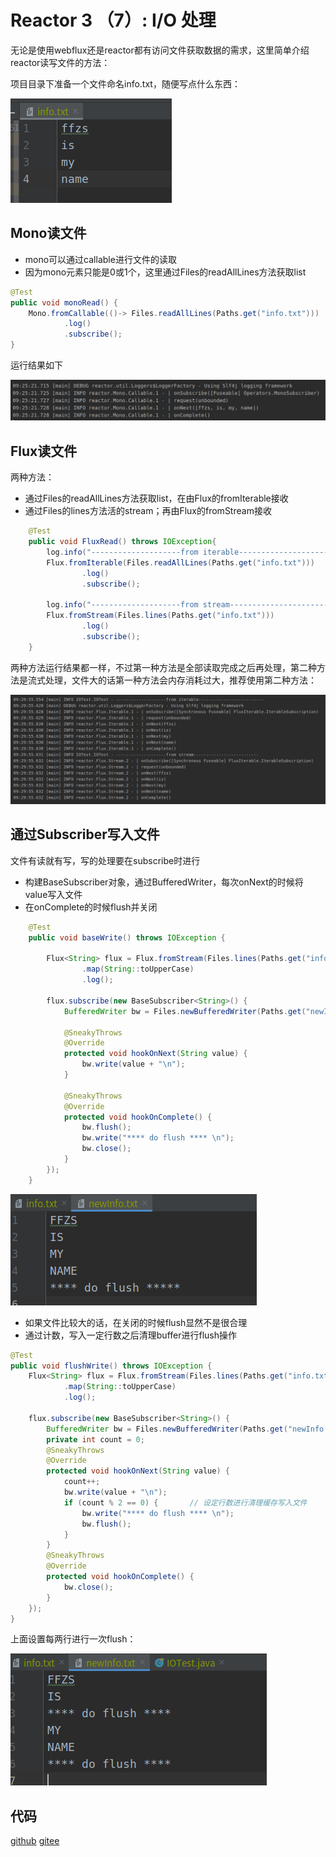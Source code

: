 # Reactor 3 （7）:  I/O 处理

无论是使用webflux还是reactor都有访问文件获取数据的需求，这里简单介绍reactor读写文件的方法：

项目目录下准备一个文件命名info.txt，随便写点什么东西：

![image-20200807092503602](README.assets/image-20200807092503602.png)

## Mono读文件

+ mono可以通过callable进行文件的读取
+ 因为mono元素只能是0或1个，这里通过Files的readAllLines方法获取list

```java
@Test
public void monoRead() {
    Mono.fromCallable(()-> Files.readAllLines(Paths.get("info.txt")))
            .log()
            .subscribe();
}
```

运行结果如下

![image-20200807092531392](README.assets/image-20200807092531392.png)



## Flux读文件

两种方法：

+ 通过Files的readAllLines方法获取list，在由Flux的fromIterable接收
+ 通过Files的lines方法活的stream；再由Flux的fromStream接收

```java
    @Test
    public void FluxRead() throws IOException{
        log.info("--------------------from iterable--------------------------");
        Flux.fromIterable(Files.readAllLines(Paths.get("info.txt")))
                .log()
                .subscribe();

        log.info("--------------------from stream--------------------------");
        Flux.fromStream(Files.lines(Paths.get("info.txt")))
                .log()
                .subscribe();
    }
```
两种方法运行结果都一样，不过第一种方法是全部读取完成之后再处理，第二种方法是流式处理，文件大的话第一种方法会内存消耗过大，推荐使用第二种方法：

![image-20200807093123978](README.assets/image-20200807093123978.png)

## 通过Subscriber写入文件

文件有读就有写，写的处理要在subscribe时进行

+ 构建BaseSubscriber对象，通过BufferedWriter，每次onNext的时候将value写入文件
+ 在onComplete的时候flush并关闭

```java
    @Test
    public void baseWrite() throws IOException {

        Flux<String> flux = Flux.fromStream(Files.lines(Paths.get("info.txt")))
                .map(String::toUpperCase)
                .log();

        flux.subscribe(new BaseSubscriber<String>() {
            BufferedWriter bw = Files.newBufferedWriter(Paths.get("newInfo.txt"));

            @SneakyThrows
            @Override
            protected void hookOnNext(String value) {
                bw.write(value + "\n");
            }

            @SneakyThrows
            @Override
            protected void hookOnComplete() {
                bw.flush();
                bw.write("**** do flush **** \n");
                bw.close();
            }
        });
    }

```

![image-20200807093459937](README.assets/image-20200807093459937.png)

+ 如果文件比较大的话，在关闭的时候flush显然不是很合理
+ 通过计数，写入一定行数之后清理buffer进行flush操作

```java
@Test
public void flushWrite() throws IOException {
    Flux<String> flux = Flux.fromStream(Files.lines(Paths.get("info.txt")))
            .map(String::toUpperCase)
            .log();

    flux.subscribe(new BaseSubscriber<String>() {
        BufferedWriter bw = Files.newBufferedWriter(Paths.get("newInfo.txt"));
        private int count = 0;
        @SneakyThrows
        @Override
        protected void hookOnNext(String value) {
            count++;
            bw.write(value + "\n");
            if (count % 2 == 0) {       // 设定行数进行清理缓存写入文件
                bw.write("**** do flush **** \n");
                bw.flush();
            }
        }
        @SneakyThrows
        @Override
        protected void hookOnComplete() {
            bw.close();
        }
    });
}
```

上面设置每两行进行一次flush：

![image-20200807093714404](README.assets/image-20200807093714404.png)

## 代码
[github](https://github.com/ffzs/learn_reactor/tree/master/src/main/java/IOTest)
[gitee](https://gitee.com/ffzs/learn_reactor/tree/master/src/main/java/IOTest)

